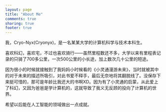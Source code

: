 ```yaml
---
layout: page
title: "About Me"
comments: true
sharing: true
footer: true
---
```


我，Cryo-Nyx(Cryonyx)，是一名某某大学的计算机科学与技术本科生。

喜欢科幻，喜欢宅，不过也喜欢骑行——虽然里程数还不多，大学以来有里程表记录的只骑了700多公里，一次500公里的小长途，加上数次几十公里的短途。

因为很小的时候就接触到了我妈妈小时候看的《小灵通漫游未来》，当时就被其中的对于未来的描述所吸引，对此书爱不释手，最后无奈地将其翻脱线了。没保存下来挺可惜的，那可是年龄比我还大的书啊XD。因为有了小灵通的启蒙，从此爱上了科幻，又因为爸爸是学计算机的，这就导致了我义无反顾的投向了计算机的世界。

希望以后能在人工智能的领域做出一点成就。
